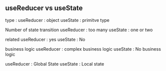 ## useReducer vs useState

type :
    useReducer : object 
    useState : primitve type


Number of state transition
    useReducer : too many
    useState : one or two


related 
    useReducer : yes
    useState : No

business logic 
    useReducer : complex business logic
    useState : No business logic


useReducer : Global State
useState : Local state